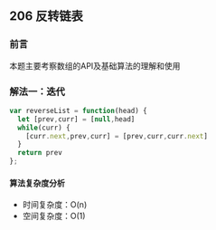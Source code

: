 ## 206 反转链表

### 前言
本题主要考察数组的API及基础算法的理解和使用


### 解法一：迭代


```js
var reverseList = function(head) {
  let [prev,curr] = [null,head]
  while(curr) {
    [curr.next,prev,curr] = [prev,curr,curr.next]
  }
  return prev
};
```

#### 算法复杂度分析
- 时间复杂度：O(n)
- 空间复杂度：O(1) 
&nbsp;
    